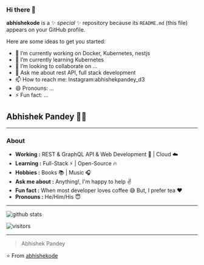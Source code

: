 ### Hi there 👋

**abhishekode** is a ✨ _special_ ✨ repository because its `README.md` (this file) appears on your GitHub profile.

Here are some ideas to get you started:

- 🔭 I’m currently working on Docker, Kubernetes, nestjs 
- 🌱 I’m currently learning Kubernetes
- 👯 I’m looking to collaborate on ...
- 💬 Ask me about rest API, full stack development
- 📫 How to reach me: Instagram:abhishekpandey_d3
- 😄 Pronouns: ...
- ⚡ Fun fact: ...

## Abhishek Pandey 👨‍💻

---------------------------------------------------------------------------------------------------------------------------------------------------------------------------------
### About
-  **Working :** REST & GraphQL API & Web Development :iphone: | Cloud :cloud: 
-  **Learning :** Full-Stack :zap: | Open-Source :fire:	
-  **Hobbies :** Books :books: | Music :headphones:
-  **Ask me about :** Anything!, I'm happy to help :v:
-  **Fun fact :** When most developer loves coffee :sweat_smile: But, I prefer tea :heart: 
-  **Pronouns :** He/Him/His :innocent:

---------------------------------------------------------------------------------------------------------------------------------------------------------------------------------

![github stats](https://github-readme-stats.vercel.app/api?username=abhishekode&show_icons=true)

![visitors](https://visitor-badge.glitch.me/badge?page_id=abhishekode.abhishekode) 

---------------------------------------------------------------------------------------------------------------------------------------------------------------------------------
> Abhishek Pandey

⭐️ From [abhishekode](http://www.github.com/abhishekode)
